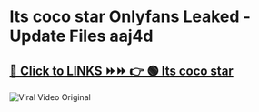 
 # Its coco star Onlyfans Leaked - Update Files aaj4d

## <h2><a href="https://clipsfans.com/Its_coco_star&ref=git">🔗 Click to LINKS ⏩⏩ 👉 🟢 Its coco star </a></h2>

<a href="https://clipsfans.com/Its_coco_star&ref=git" rel="nofollow" data-target="animated-image.originalLink"><img src="https://i.ibb.co.com/xMMVF88/686577567.gif" alt="Viral Video Original" style="max-width: 100%; display: inline-block;" data-target="animated-image.originalImage"></a>

